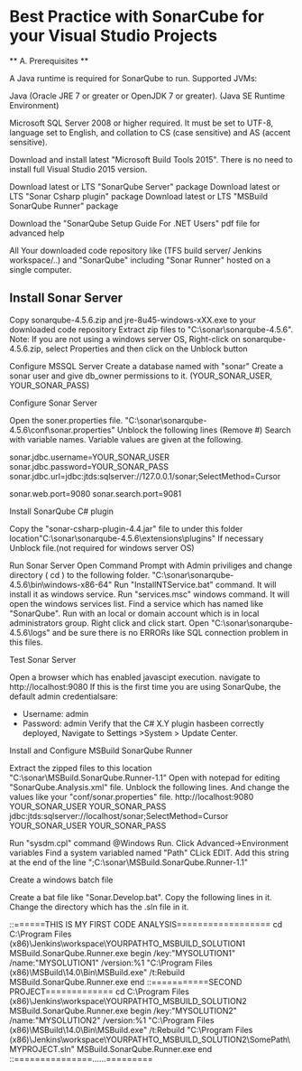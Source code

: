 
Best Practice with SonarCube for your Visual Studio Projects
===================

** A. Prerequisites **

A Java runtime is required for SonarQube to run. Supported JVMs:

Java (Oracle JRE 7 or greater or OpenJDK 7 or greater). (Java SE Runtime Environment)

Microsoft SQL Server 2008 or higher required. It must be set to UTF-8, language set to English, and collation to CS (case sensitive) and AS (accent sensitive).


Download and install latest "Microsoft Build Tools 2015". There is no need to install full Visual Studio 2015 version.


Download latest or LTS "SonarQube Server" package
Download latest or LTS "Sonar Csharp plugin" package
Download latest or LTS "MSBuild SonarQube Runner" package


Download the "SonarQube Setup Guide For .NET Users" pdf file for advanced help

All Your downloaded code repository like (TFS build server/ Jenkins workspace/..) and "SonarQube" including "Sonar Runner" hosted on a single computer.

## Install Sonar Server ## 

Copy sonarqube-4.5.6.zip and jre-8u45-windows-xXX.exe to your downloaded code repository 
Extract zip files to "C:\sonar\sonarqube-4.5.6".
Note: If you are not using a windows server OS, Right-click on sonarqube-4.5.6.zip, select Properties and then click on the Unblock button

Configure MSSQL Server
Create a database named with "sonar"
Create a sonar user and give db_owner permissions to it. (YOUR_SONAR_USER, YOUR_SONAR_PASS)


Configure Sonar Server

Open the soner.properties file. "C:\sonar\sonarqube-4.5.6\conf\sonar.properties"
Unblock the following lines (Remove #) Search with variable names. Variable values are given at the following.

sonar.jdbc.username=YOUR_SONAR_USER
sonar.jdbc.password=YOUR_SONAR_PASS
sonar.jdbc.url=jdbc:jtds:sqlserver://127.0.0.1/sonar;SelectMethod=Cursor

sonar.web.port=9080
sonar.search.port=9081

Install SonarQube C# plugin

Copy the "sonar-csharp-plugin-4.4.jar" file to under this folder location"C:\sonar\sonarqube-4.5.6\extensions\plugins\"
If necessary Unblock file.(not required for windows server OS)

Run Sonar Server
Open Command Prompt with Admin priviliges and change directory ( cd ) to the following folder.
"C:\sonar\sonarqube-4.5.6\bin\windows-x86-64"
Run "InstallNTService.bat" command. It will install it as windows service.
Run "services.msc" windows command. It will open the windows services list.
Find a service which has named like "SonarQube". Run with an local or domain account which is in local administrators group.
Right click and click start.
Open "C:\sonar\sonarqube-4.5.6\logs" and be sure there is no ERRORs like SQL connection problem in this files.

Test Sonar Server

Open a browser which has enabled javascipt execution.
navigate to http://localhost:9080
If this is the first time you are using SonarQube, the default admin credentialsare:
- Username: admin
- Password: admin
Verify that the C# X.Y plugin hasbeen correctly deployed, Navigate to Settings >System > Update Center.

Install and Configure MSBuild SonarQube Runner

Extract the zipped files to this location "C:\sonar\MSBuild.SonarQube.Runner-1.1"
Open with notepad for editing "SonarQube.Analysis.xml" file.
Unblock the following lines. And change the values like your "conf/sonar.properties" file.
  <Property Name="sonar.host.url">http://localhost:9080</Property>
  <Property Name="sonar.login">YOUR_SONAR_USER</Property>
  <Property Name="sonar.password">YOUR_SONAR_PASS</Property>
  <Property Name="sonar.jdbc.url">jdbc:jtds:sqlserver://localhost/sonar;SelectMethod=Cursor</Property>
  <Property Name="sonar.jdbc.username">YOUR_SONAR_USER</Property>
  <Property Name="sonar.jdbc.password">YOUR_SONAR_PASS</Property>


Run "sysdm.cpl" command @Windows Run. Click Advanced->Environment variables
Find a system variabled named "Path"  CLick EDIT.
Add this string at the end of the line ";C:\sonar\MSBuild.SonarQube.Runner-1.1"


Create a windows batch file

Create a bat file like "Sonar.Develop.bat". Copy the following lines in it. Change the directory which has the .sln file in it.

::======THIS IS MY FIRST CODE ANALYSIS==================
cd C:\Program Files (x86)\Jenkins\workspace\YOURPATHTO_MSBUILD_SOLUTION1
MSBuild.SonarQube.Runner.exe begin /key:"MYSOLUTION1" /name:"MYSOLUTION1" /version:%1
"C:\Program Files (x86)\MSBuild\14.0\Bin\MSBuild.exe" /t:Rebuild
MSBuild.SonarQube.Runner.exe end
::===========SECOND PROJECT=============
cd C:\Program Files (x86)\Jenkins\workspace\YOURPATHTO_MSBUILD_SOLUTION2
MSBuild.SonarQube.Runner.exe begin /key:"MYSOLUTION2" /name:"MYSOLUTION2" /version:%1
"C:\Program Files (x86)\MSBuild\14.0\Bin\MSBuild.exe" /t:Rebuild "C:\Program Files (x86)\Jenkins\workspace\YOURPATHTO_MSBUILD_SOLUTION2\SomePath\MYPROJECT.sln"
MSBuild.SonarQube.Runner.exe end
::===============......=========
















